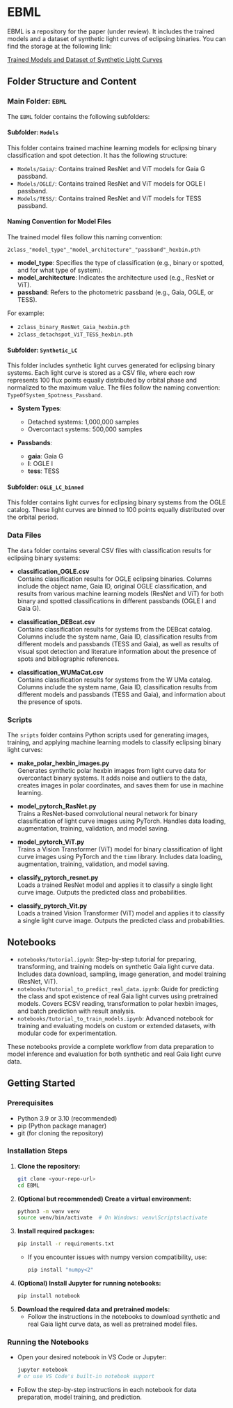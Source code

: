 # EBML
EBML is a repository for the paper (under review). It includes the trained models and a dataset of synthetic light curves of eclipsing binaries. You can find the storage at the following link:

[Trained Models and Dataset of Synthetic Light Curves](https://u.pcloud.link/publink/show?code=kZMm285Zoy7Q3IAQOakIshhv4jTeH8OAtS4y#folder=25535342132&tpl=publicfolderlist)

## Folder Structure and Content

### Main Folder: `EBML`
The `EBML` folder contains the following subfolders:

#### Subfolder: `Models`
This folder contains trained machine learning models for eclipsing binary classification and spot detection. It has the following structure:
- `Models/Gaia/`: Contains trained ResNet and ViT models for Gaia G passband.
- `Models/OGLE/`: Contains trained ResNet and ViT models for OGLE I passband.
- `Models/TESS/`: Contains trained ResNet and ViT models for TESS passband.
#### Naming Convention for Model Files

The trained model files follow this naming convention:

`2class_"model_type"_"model_architecture"_"passband"_hexbin.pth`

- **model_type**: Specifies the type of classification (e.g., binary or spotted, and for what type of system).
- **model_architecture**: Indicates the architecture used (e.g., ResNet or ViT).
- **passband**: Refers to the photometric passband (e.g., Gaia, OGLE, or TESS).

For example:
- `2class_binary_ResNet_Gaia_hexbin.pth`
- `2class_detachspot_ViT_TESS_hexbin.pth`

#### Subfolder: `Synthetic_LC`
This folder includes synthetic light curves generated for eclipsing binary systems. Each light curve is stored as a CSV file, where each row represents 100 flux points equally distributed by orbital phase and normalized to the maximum value. The files follow the naming convention: `TypeOfSystem_Spotness_Passband`.

- **System Types**:
    - Detached systems: 1,000,000 samples
    - Overcontact systems: 500,000 samples

- **Passbands**:
    - **gaia**: Gaia G
    - **I**: OGLE I
    - **tess**: TESS

#### Subfolder: `OGLE_LC_binned`
This folder contains light curves for eclipsing binary systems from the OGLE catalog. These light curves are binned to 100 points equally distributed over the orbital period.

### Data Files

The `data` folder contains several CSV files with classification results for eclipsing binary systems:

- **classification_OGLE.csv**  
  Contains classification results for OGLE eclipsing binaries. Columns include the object name, Gaia ID, original OGLE classification, and results from various machine learning models (ResNet and ViT) for both binary and spotted classifications in different passbands (OGLE I and Gaia G).

- **classification_DEBcat.csv**  
  Contains classification results for systems from the DEBcat catalog. Columns include the system name, Gaia ID, classification results from different models and passbands (TESS and Gaia), as well as results of visual spot detection and literature information about the presence of spots and bibliographic references.

- **classification_WUMaCat.csv**  
  Contains classification results for systems from the W UMa catalog. Columns include the system name, Gaia ID, classification results from different models and passbands (TESS and Gaia), and information about the presence of spots.

### Scripts

The `sripts` folder contains Python scripts used for generating images, training, and applying machine learning models to classify eclipsing binary light curves:

- **make_polar_hexbin_images.py**  
  Generates synthetic polar hexbin images from light curve data for overcontact binary systems. It adds noise and outliers to the data, creates images in polar coordinates, and saves them for use in machine learning.

- **model_pytorch_RasNet.py**  
  Trains a ResNet-based convolutional neural network for binary classification of light curve images using PyTorch. Handles data loading, augmentation, training, validation, and model saving.

- **model_pytorch_ViT.py**  
  Trains a Vision Transformer (ViT) model for binary classification of light curve images using PyTorch and the `timm` library. Includes data loading, augmentation, training, validation, and model saving.

- **classify_pytorch_resnet.py**  
  Loads a trained ResNet model and applies it to classify a single light curve image. Outputs the predicted class and probabilities.

- **classify_pytorch_Vit.py**  
  Loads a trained Vision Transformer (ViT) model and applies it to classify a single light curve image. Outputs the predicted class and probabilities.

## Notebooks

- `notebooks/tutorial.ipynb`: Step-by-step tutorial for preparing, transforming, and training models on synthetic Gaia light curve data. Includes data download, sampling, image generation, and model training (ResNet, ViT).
- `notebooks/tutorial_to_predict_real_data.ipynb`: Guide for predicting the class and spot existence of real Gaia light curves using pretrained models. Covers ECSV reading, transformation to polar hexbin images, and batch prediction with result analysis.
- `notebooks/tutorial_to_train_models.ipynb`: Advanced notebook for training and evaluating models on custom or extended datasets, with modular code for experimentation.

These notebooks provide a complete workflow from data preparation to model inference and evaluation for both synthetic and real Gaia light curve data.

## Getting Started

### Prerequisites
- Python 3.9 or 3.10 (recommended)
- pip (Python package manager)
- git (for cloning the repository)

### Installation Steps
1. **Clone the repository:**
   ```sh
   git clone <your-repo-url>
   cd EBML
   ```
2. **(Optional but recommended) Create a virtual environment:**
   ```sh
   python3 -m venv venv
   source venv/bin/activate  # On Windows: venv\Scripts\activate
   ```
3. **Install required packages:**
   ```sh
   pip install -r requirements.txt
   ```
   - If you encounter issues with numpy version compatibility, use:
     ```sh
     pip install "numpy<2"
     ```
4. **(Optional) Install Jupyter for running notebooks:**
   ```sh
   pip install notebook
   ```
5. **Download the required data and pretrained models:**
   - Follow the instructions in the notebooks to download synthetic and real Gaia light curve data, as well as pretrained model files.

### Running the Notebooks
- Open your desired notebook in VS Code or Jupyter:
  ```sh
  jupyter notebook
  # or use VS Code's built-in notebook support
  ```
- Follow the step-by-step instructions in each notebook for data preparation, model training, and prediction.


